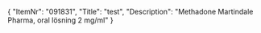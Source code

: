 {
  "ItemNr": "091831",
  "Title": "test",
  "Description": "Methadone Martindale Pharma, oral lösning 2 mg/ml"
}